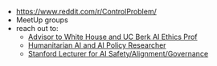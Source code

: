 * https://www.reddit.com/r/ControlProblem/
* MeetUp groups
* reach out to:
  * [Advisor to White House and UC Berk AI Ethics Prof](https://www.linkedin.com/in/davidevanharris/)
  * [Humanitarian AI and AI Policy Researcher](https://www.linkedin.com/in/ritwikgupta/)
  * [Stanford Lecturer for AI Safety/Alignment/Governance](https://www.linkedin.com/in/gabrielmukobi/)
